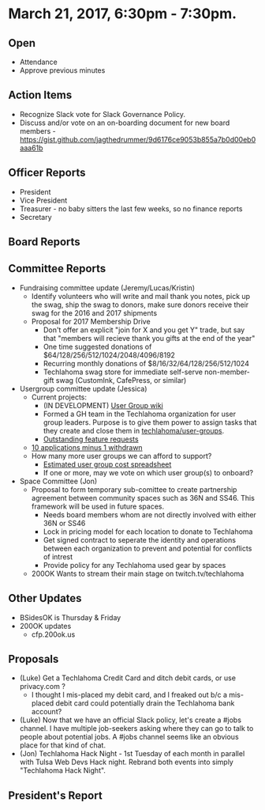 # March 21, 2017, 6:30pm - 7:30pm.

## Open
* Attendance
* Approve previous minutes

## Action Items
* Recognize Slack vote for Slack Governance Policy.
* Discuss and/or vote on an on-boarding document for new board members -
  https://gist.github.com/jagthedrummer/9d6176ce9053b855a7b0d00eb0aaa61b

## Officer Reports
* President
* Vice President
* Treasurer - no baby sitters the last few weeks, so no finance reports
* Secretary

## Board Reports

## Committee Reports
* Fundraising committee update (Jeremy/Lucas/Kristin)
  * Identify volunteers who will write and mail thank you notes, pick up the swag, ship the swag to donors, make sure donors receive their swag for the 2016 and 2017 shipments
  * Proposal for 2017 Membership Drive
    * Don't offer an explicit "join for X and you get Y" trade, but say that "members will recieve thank you gifts at the end of the year"
    * One time suggested donations of $64/128/256/512/1024/2048/4096/8192
    * Recurring monthly donations of $8/16/32/64/128/256/512/1024
    * Techlahoma swag store for immediate self-serve non-member-gift swag (CustomInk, CafePress, or similar)
* Usergroup committee update (Jessica)
  * Current projects:
    * (IN DEVELOPMENT) [User Group wiki](https://github.com/techlahoma/user-groups/wiki)
    * Formed a GH team in the Techlahoma organization for user group leaders. Purpose is to give them power to assign tasks that they create and close them in [techlahoma/user-groups](https://github.com/techlahoma/user-groups/).
    * [Outstanding feature requests](https://github.com/techlahoma/user-groups/issues?q=is%3Aissue+is%3Aopen+label%3A%22feature+request%22)
  * [10 applications minus 1 withdrawn](https://gist.github.com/seejessicacode/b9122dff8b2b381470aeac5a3771a272)
  * How many more user groups we can afford to support?
    * [Estimated user group cost spreadsheet](https://drive.google.com/open?id=1UwrGItORfBMBSab9-Ep4zF3wnHw2y81Lx7zDXsoPjOs)
    * If one or more, may we vote on which user group(s) to onboard?
* Space Committee (Jon)
  * Proposal to form temporary sub-comittee to create partnership agreement between community spaces such as 36N and SS46. This framework will be used in future spaces.
    * Needs board members whom are not directly involved with either 36N or SS46
    * Lock in pricing model for each location to donate to Techlahoma
    * Get signed contract to seperate the identity and operations between each organization to prevent and potential for conflicts of intrest
    * Provide policy for any Techlahoma used gear by spaces
  * 200OK Wants to stream their main stage on twitch.tv/techlahoma 

## Other Updates
* BSidesOK is Thursday & Friday
* 200OK updates
  * cfp.200ok.us

## Proposals
* (Luke) Get a Techlahoma Credit Card and ditch debit cards, or use privacy.com ?
  * I thought I mis-placed my debit card, and I freaked out b/c a mis-placed debit card could potentially drain the Techlahoma bank account?
* (Luke) Now that we have an official Slack policy, let's create a #jobs channel. I have multiple job-seekers asking where they can go to talk to people about potential jobs. A #jobs channel seems like an obvious place for that kind of chat.
* (Jon) Techlahoma Hack Night - 1st Tuesday of each month in parallel with Tulsa Web Devs Hack night. Rebrand both events into simply "Techlahoma Hack Night". 

## President's Report 
